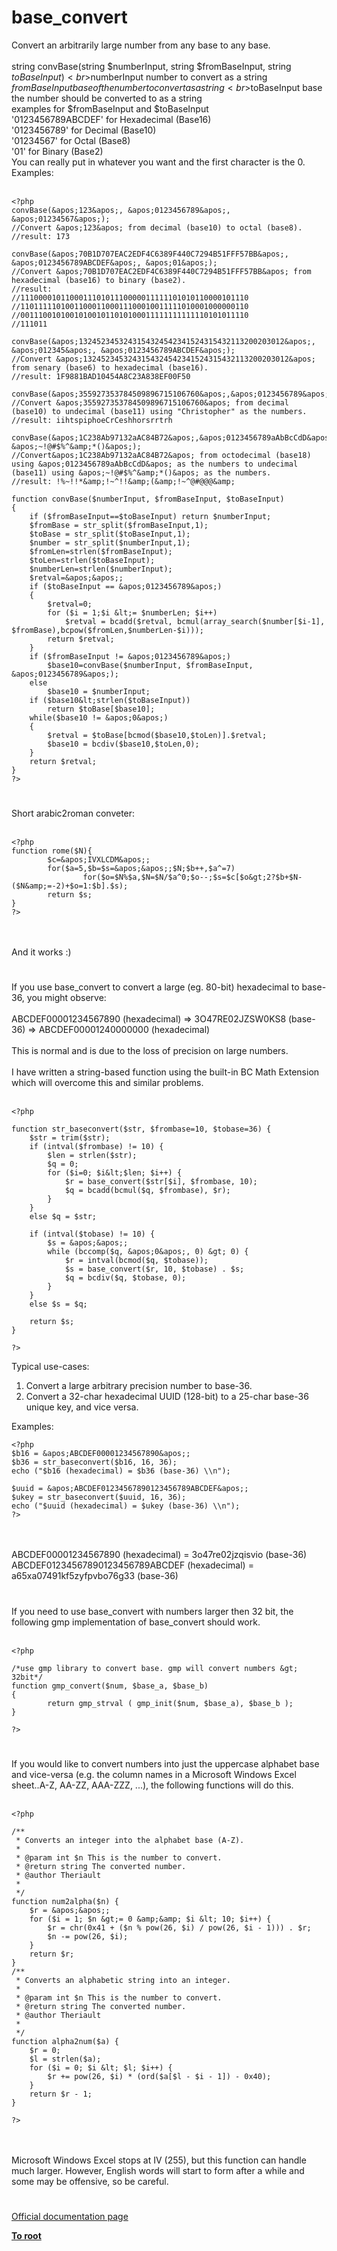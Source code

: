 # base_convert



Convert an arbitrarily large number from any base to any base.<br><br>string convBase(string $numberInput, string $fromBaseInput, string $toBaseInput)<br>$numberInput number to convert as a string<br>$fromBaseInput base of the number to convert as a string<br>$toBaseInput base the number should be converted to as a string<br>examples for $fromBaseInput and $toBaseInput<br>&apos;0123456789ABCDEF&apos; for Hexadecimal (Base16)<br>&apos;0123456789&apos; for Decimal (Base10)<br>&apos;01234567&apos; for Octal (Base8)<br>&apos;01&apos; for Binary (Base2) <br>You can really put in whatever you want and the first character is the 0.<br>Examples:<br><br>

```
<?php 
convBase(&apos;123&apos;, &apos;0123456789&apos;, &apos;01234567&apos;); 
//Convert &apos;123&apos; from decimal (base10) to octal (base8).
//result: 173

convBase(&apos;70B1D707EAC2EDF4C6389F440C7294B51FFF57BB&apos;, &apos;0123456789ABCDEF&apos;, &apos;01&apos;);
//Convert &apos;70B1D707EAC2EDF4C6389F440C7294B51FFF57BB&apos; from hexadecimal (base16) to binary (base2).
//result: 
//111000010110001110101110000011111101010110000101110
//110111110100110001100011100010011111010001000000110
//001110010100101001011010100011111111111110101011110
//111011

convBase(&apos;1324523453243154324542341524315432113200203012&apos;, &apos;012345&apos;, &apos;0123456789ABCDEF&apos;);
//Convert &apos;1324523453243154324542341524315432113200203012&apos; from senary (base6) to hexadecimal (base16).
//result: 1F9881BAD10454A8C23A838EF00F50

convBase(&apos;355927353784509896715106760&apos;,&apos;0123456789&apos;,&apos;Christopher&apos;);
//Convert &apos;355927353784509896715106760&apos; from decimal (base10) to undecimal (base11) using "Christopher" as the numbers.
//result: iihtspiphoeCrCeshhorsrrtrh

convBase(&apos;1C238Ab97132aAC84B72&apos;,&apos;0123456789aAbBcCdD&apos;, &apos;~!@#$%^&amp;*()&apos;);
//Convert&apos;1C238Ab97132aAC84B72&apos; from octodecimal (base18) using &apos;0123456789aAbBcCdD&apos; as the numbers to undecimal (base11) using &apos;~!@#$%^&amp;*()&apos; as the numbers.
//result: !%~!!*&amp;!~^!!&amp;(&amp;!~^@#@@@&amp;

function convBase($numberInput, $fromBaseInput, $toBaseInput)
{
    if ($fromBaseInput==$toBaseInput) return $numberInput;
    $fromBase = str_split($fromBaseInput,1);
    $toBase = str_split($toBaseInput,1);
    $number = str_split($numberInput,1);
    $fromLen=strlen($fromBaseInput);
    $toLen=strlen($toBaseInput);
    $numberLen=strlen($numberInput);
    $retval=&apos;&apos;;
    if ($toBaseInput == &apos;0123456789&apos;)
    {
        $retval=0;
        for ($i = 1;$i &lt;= $numberLen; $i++)
            $retval = bcadd($retval, bcmul(array_search($number[$i-1], $fromBase),bcpow($fromLen,$numberLen-$i)));
        return $retval;
    }
    if ($fromBaseInput != &apos;0123456789&apos;)
        $base10=convBase($numberInput, $fromBaseInput, &apos;0123456789&apos;);
    else
        $base10 = $numberInput;
    if ($base10&lt;strlen($toBaseInput))
        return $toBase[$base10];
    while($base10 != &apos;0&apos;)
    {
        $retval = $toBase[bcmod($base10,$toLen)].$retval;
        $base10 = bcdiv($base10,$toLen,0);
    }
    return $retval;
}
?>
```
  

#

Short arabic2roman conveter:<br><br>

```
<?php
function rome($N){
        $c=&apos;IVXLCDM&apos;;
        for($a=5,$b=$s=&apos;&apos;;$N;$b++,$a^=7)
                for($o=$N%$a,$N=$N/$a^0;$o--;$s=$c[$o&gt;2?$b+$N-($N&amp;=-2)+$o=1:$b].$s);
        return $s;
}
?>
```
<br><br>And it works :)  

#

If you use base_convert to convert a large (eg. 80-bit) hexadecimal to base-36, you might observe:<br><br>ABCDEF00001234567890 (hexadecimal) =&gt; 3O47RE02JZSW0KS8 (base-36) =&gt; ABCDEF00001240000000 (hexadecimal)<br><br>This is normal and is due to the loss of precision on large numbers.<br><br>I have written a string-based function using the built-in BC Math Extension which will overcome this and similar problems.<br><br>

```
<?php

function str_baseconvert($str, $frombase=10, $tobase=36) {
    $str = trim($str);
    if (intval($frombase) != 10) {
        $len = strlen($str);
        $q = 0;
        for ($i=0; $i&lt;$len; $i++) {
            $r = base_convert($str[$i], $frombase, 10);
            $q = bcadd(bcmul($q, $frombase), $r);
        }
    }
    else $q = $str;
 
    if (intval($tobase) != 10) {
        $s = &apos;&apos;;
        while (bccomp($q, &apos;0&apos;, 0) &gt; 0) {
            $r = intval(bcmod($q, $tobase));
            $s = base_convert($r, 10, $tobase) . $s;
            $q = bcdiv($q, $tobase, 0);
        }
    }
    else $s = $q;
 
    return $s;
}

?>
```


Typical use-cases:
1.  Convert a large arbitrary precision number to base-36.
2.  Convert a 32-char hexadecimal UUID (128-bit) to a 25-char base-36 unique key, and vice versa.

Examples:



```
<?php
$b16 = &apos;ABCDEF00001234567890&apos;;
$b36 = str_baseconvert($b16, 16, 36);
echo ("$b16 (hexadecimal) = $b36 (base-36) \\n");

$uuid = &apos;ABCDEF01234567890123456789ABCDEF&apos;;
$ukey = str_baseconvert($uuid, 16, 36);
echo ("$uuid (hexadecimal) = $ukey (base-36) \\n");
?>
```
<br><br>ABCDEF00001234567890 (hexadecimal) = 3o47re02jzqisvio (base-36) <br>ABCDEF01234567890123456789ABCDEF (hexadecimal) = a65xa07491kf5zyfpvbo76g33 (base-36)  

#

If you need to use base_convert with numbers larger then 32 bit, the following gmp implementation of base_convert should work.<br><br>

```
<?php

/*use gmp library to convert base. gmp will convert numbers &gt; 32bit*/
function gmp_convert($num, $base_a, $base_b)
{
        return gmp_strval ( gmp_init($num, $base_a), $base_b );
}

?>
```
  

#

If you would like to convert numbers into just the uppercase alphabet base and vice-versa (e.g. the column names in a Microsoft Windows Excel sheet..A-Z, AA-ZZ, AAA-ZZZ, ...), the following functions will do this.<br><br>

```
<?php

/**
 * Converts an integer into the alphabet base (A-Z).
 *
 * @param int $n This is the number to convert.
 * @return string The converted number.
 * @author Theriault
 * 
 */
function num2alpha($n) {
    $r = &apos;&apos;;
    for ($i = 1; $n &gt;= 0 &amp;&amp; $i &lt; 10; $i++) {
        $r = chr(0x41 + ($n % pow(26, $i) / pow(26, $i - 1))) . $r;
        $n -= pow(26, $i);
    }
    return $r;
}
/**
 * Converts an alphabetic string into an integer.
 *
 * @param int $n This is the number to convert.
 * @return string The converted number.
 * @author Theriault
 * 
 */
function alpha2num($a) {
    $r = 0;
    $l = strlen($a);
    for ($i = 0; $i &lt; $l; $i++) {
        $r += pow(26, $i) * (ord($a[$l - $i - 1]) - 0x40);
    }
    return $r - 1;
}

?>
```
<br><br>Microsoft Windows Excel stops at IV (255), but this function can handle much larger. However, English words will start to form after a while and some may be offensive, so be careful.  

#

[Official documentation page](https://www.php.net/manual/en/function.base-convert.php)

**[To root](/README.md)**